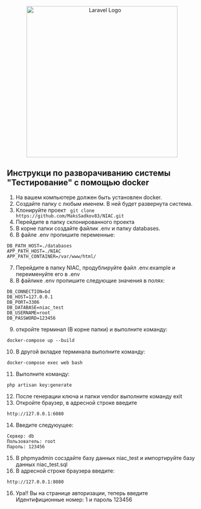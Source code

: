 <p align="center"><img src="https://raw.githubusercontent.com/laravel/art/master/logo-lockup/5%20SVG/2%20CMYK/1%20Full%20Color/laravel-logolockup-cmyk-red.svg" width="400" alt="Laravel Logo"></p>

## Инструкци по разворачиванию системы "Тестирование" с помощью docker

1. На вашем компьютере должен быть установлен docker.
2. Создайте папку с любым именем. В ней будет развернута система.
3. Клонируйте проект ``` git clone https://github.com/MaksSadkov83/NIAC.git```
4. Перейдите в папку склонированного проекта
5. В корне папки создайте файлик .env и папку databases.
6. В файле .env пропишите переменные:
```
DB_PATH_HOST=./databases
APP_PATH_HOST=./NIAC
APP_PATH_CONTAINER=/var/www/html/
```
7. Перейдите в папку NIAC, продублируйте файл .env.example и переименуйте его в .env
8. В файлике .env пропишите следующие значения в полях:
```
DB_CONNECTION=bd
DB_HOST=127.0.0.1
DB_PORT=3306
DB_DATABASE=niac_test
DB_USERNAME=root
DB_PASSWORD=123456
```
9. откройте терминал (В корне папки) и выполните команду: 
``` 
docker-compose up --build 
``` 
10. В другой вкладке терминала выполните команду:
```
docker-compose exec web bash
```
11. Выполните команду:
```
php artisan key:generate
```
12. После генерации ключа и папки vendor выполните команду exit
13. Откройте браузер, в адресной строке введите 
```
http://127.0.0.1:6080
```
14. Введите следуюущее:
```
Сервер: db
Пользователь: root
Пароль: 123456
```
15. В phpmyadmin сосздайте базу данных niac_test и импортируйте базу данных niac_test.sql
16. В адресной строке браузера введите:
```
http://127.0.0.1:8080
```
16. Ура!! Вы на странице авторизации, теперь введите Идентифиционные номер: 1 и пароль 123456
                    